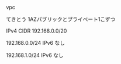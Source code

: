 vpc

てきとう
1AZパブリックとプライベート1こずつ

IPv4 CIDR
192.168.0.0/20

192.168.0.0/24
IPv6 なし

192.168.1.0/24
IPv6 なし

